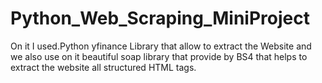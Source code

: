 # Python_Web_Scraping_MiniProject
On it I used.Python yfinance Library that allow to extract the Website and we also use on it beautiful soap library that provide by BS4 that helps to extract the website all structured HTML tags.
